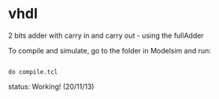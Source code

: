 vhdl
====

2 bits adder with carry in and carry out -  using  the fullAdder

To compile and simulate, go to the folder in Modelsim and run:

<code>
do compile.tcl
</code>

status: Working! (20/11/13)
